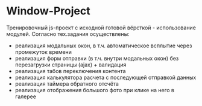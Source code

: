 # Window-Project
Тренировочный js-проект с исходной готовой вёрсткой - использование модулей.
Согласно тех.задания осуществлены:
- реализация модальных окон, в т.ч. автоматическое всплытие через промежуток времени
- реализация форм отправки (в т.ч. внутри модальных окон) без перезагрузки страницы (ajax) + валидация
- реализация табов переключения контента
- реализация калькулятора расчета с последующей отправкой данных
- реализация таймера обратного отсчёта
- реализация отображения большого фото при клике на него в галерее

